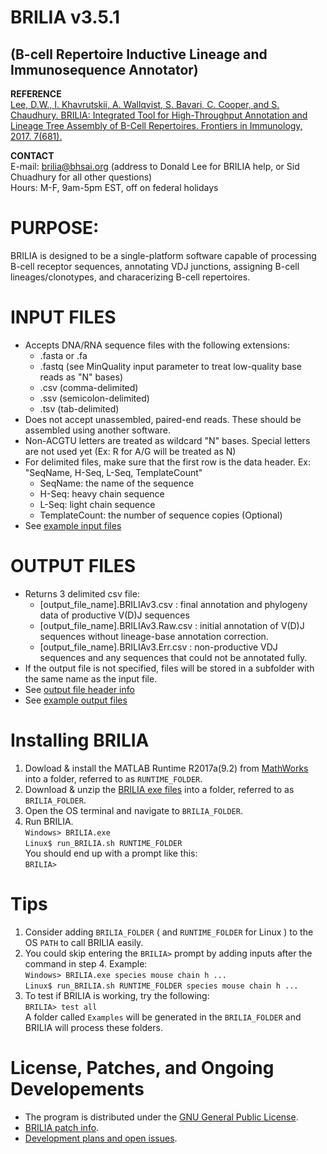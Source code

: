 # **BRILIA v3.5.1**
## (B-cell Repertoire Inductive Lineage and Immunosequence Annotator)

**REFERENCE**  
[Lee, D.W., I. Khavrutskii, A. Wallqvist, S. Bavari, C. Cooper, and S. Chaudhury. BRILIA: Integrated Tool for High-Throughput Annotation and Lineage Tree Assembly of B-Cell Repertoires. Frontiers in Immunology, 2017. 7(681).](http://journal.frontiersin.org/article/10.3389/fimmu.2016.00681/full)

**CONTACT**  
  E-mail: brilia@bhsai.org (address to Donald Lee for BRILIA help, or Sid Chuadhury for all other questions)  
  Hours: M-F, 9am-5pm EST, off on federal holidays  

# PURPOSE:

BRILIA is designed to be a single-platform software capable of processing B-cell receptor sequences, annotating VDJ junctions, assigning B-cell lineages/clonotypes, and characerizing B-cell repertoires. 
  
# INPUT FILES
 
  * Accepts DNA/RNA sequence files with the following extensions:
    * .fasta or .fa
    * .fastq (see MinQuality input parameter to treat low-quality base reads as "N" bases)
    * .csv (comma-delimited)
    * .ssv (semicolon-delimited)
    * .tsv (tab-delimited)
  * Does not accept unassembled, paired-end reads. These should be assembled using another software.
  * Non-ACGTU letters are treated as wildcard "N" bases. Special letters are not used yet (Ex: R for A/G will be treated as N)
  * For delimited files, make sure that the first row is the data header. Ex: "SeqName, H-Seq, L-Seq, TemplateCount"
      * SeqName: the name of the sequence
      * H-Seq: heavy chain sequence
      * L-Seq: light chain sequence
      * TemplateCount: the number of sequence copies (Optional)
  * See [example input files](https://github.com/BHSAI/BRILIA/tree/master/Examples/)

# OUTPUT FILES 

  * Returns 3 delimited csv file:
    * [output_file_name].BRILIAv3.csv : final annotation and phylogeny data of productive V(D)J sequences
    * [output_file_name].BRILIAv3.Raw.csv : initial annotation of V(D)J sequences without lineage-base annotation correction.
    * [output_file_name].BRILIAv3.Err.csv : non-productive VDJ sequences and any sequences that could not be annotated fully.
  * If the output file is not specified, files will be stored in a subfolder with the same name as the input file.
  * See [output file header info](https://github.com/BHSAI/BRILIA/blob/master/Tables/DataHeaderInfo.csv)
  * See [example output files](https://github.com/BHSAI/BRILIA/tree/master/Examples/MouseH/MouseH_Fasta)  

# Installing BRILIA 

  1. Dowload & install the MATLAB Runtime R2017a(9.2) from [MathWorks](https://www.mathworks.com/products/compiler/matlab-runtime.html) into a folder, referred to as `RUNTIME_FOLDER`.
  2. Download & unzip the [BRILIA exe files](https://github.com/BHSAI/BRILIA/releases/) into a folder, referred to as `BRILIA_FOLDER`.
  3. Open the OS terminal and navigate to `BRILIA_FOLDER`.
  4. Run BRILIA.  
     ``` Windows> BRILIA.exe ```  
     ``` Linux$ run_BRILIA.sh RUNTIME_FOLDER  ```  
     You should end up with a prompt like this:  
     ```BRILIA>  ```  

# Tips

  1. Consider adding `BRILIA_FOLDER` ( and `RUNTIME_FOLDER` for Linux ) to the OS `PATH` to call BRILIA easily.  
  2. You could skip entering the `BRILIA>` prompt by adding inputs after the command in step 4. Example:  
     ``` Windows> BRILIA.exe species mouse chain h ... ```  
     ``` Linux$ run_BRILIA.sh RUNTIME_FOLDER species mouse chain h ... ```  
  3. To test if BRILIA is working, try the following:  
     ``` BRILIA> test all ```  
     A folder called `Examples` will be generated in the `BRILIA_FOLDER` and BRILIA will process these folders.  
     
# License, Patches, and Ongoing Developements

  * The program is distributed under the [GNU General Public License](http://www.gnu.org/licenses/gpl.html).  
  * [BRILIA patch info](https://github.com/BHSAI/BRILIA/blob/master/PatchInfo.md). 
  * [Development plans and open issues](https://github.com/BHSAI/BRILIA/blob/master/OpenIssues.md).

